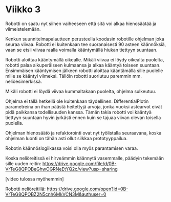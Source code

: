 # Viikko 3

Robotti on saatu nyt siihen vaiheeseen että sitä voi alkaa hienosäätää ja viimeistelemään.

Kenkun suunnitelmapalautteen perusteella koodasin robotille ohjelman joka seuraa viivaa. 
Robotti ei kuitenkaan tee suoranaisesti 90 asteen käännöksiä, vaan se etsii viivaa raalla
voimalla kääntymällä hiukan tiettyyn suuntaan.

Robotti aloittaa kääntymällä oikealle. Mikäli viivaa ei löydy oikealta puolelta, robotti
palaa alkuperäiseen kulmaansa ja alkaa kääntyä toiseen suuntaan. Ensimmäisen kääntymisen
jälkeen robotti aloittaa kääntämällä sille puolelle mille se kääntyi viimeksi.
Tällöin robotti suoriutuu paremmin mm. neliöesimerkissä.

Mikäli robotti ei löydä viivaa kummaltakaan puolelta, ohjelma sulkeutuu.

Ohjelma ei tällä hetkellä ole kuitenkaan täydellinen. DifferentialPlotin parametreina on
ihan päästä heitettyjä arvoja, jonka vuoksi astearvot eivät pidä paikkansa todellisuuden
kanssa. Tämän takia robotti voi kääntyä tiettyyn suuntaan hyvin jyrkästi ennen kuin se
tajuaa viivan olevan toisella puolella.

Ohjelman hienosäätö ja refaktorointi ovat nyt työlistalla seuraavana, koska
ohjelman luonti on tähän asti ollut silkkaa prototyyppailua.

Robotin käännöslogiikassa voisi olla myös parantamisen varaa.

Koska neliöreitissä ei hirveämmin käännytä vasemmalle, päädyin tekemään sille uuden reitin:
https://drive.google.com/file/d/0B-VrTeG8QPOBeGhwOGRNeEtYQ2c/view?usp=sharing

[video tulossa myöhemmin]

Robotti neliöreitillä: https://drive.google.com/open?id=0B-VrTeG8QPOBZ2N5cnh6MkVCN3M&authuser=0
